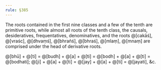 ```yaml
---
rule: §385
---
```


The roots contained in the first nine classes and a few of the tenth are primitive roots, while almost all roots of the tenth class, the causals, desideratives, frequentatives, denominatives, and the roots @[cakāś], @[vraśc], @[dhvaṃś], @[bhrañś], @[bhraś], @[mlaṃ], @[mnaṃ] are comprised under the head of derivative roots.

@[bhū] + @[ti] = @[budh] + @[a] + @[ti] = @[bodh] + @[a] + @[ti] = @[bodhati]; @[ji] + @[a] + @[ti] = @[jay] + @[a] + @[ti] = @[jayati], &c.